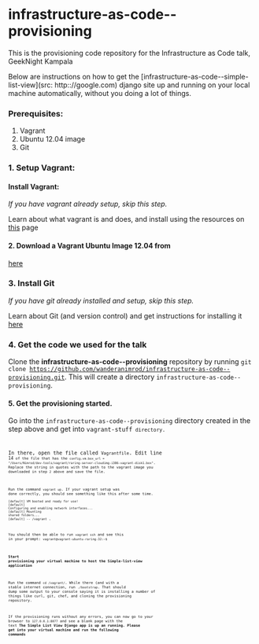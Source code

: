 infrastructure-as-code--provisioning
==========================================

This is the provisioning code repository for the Infrastructure as Code talk, GeekNight Kampala

Below are instructions on how to get the [infrastructure-as-code--simple-list-view](src: http:://google.com) django site up and running on your local
machine automatically, without you doing a lot of things.

### Prerequisites:

1. Vagrant
2. Ubuntu 12.04 image
3. Git

### 1. Setup Vagrant:

#### Install Vagrant:
_If you have vagrant already setup, skip this step._

Learn about what vagrant is and does, and install using the resources on
[this](http://docs.vagrantup.com/v2/getting-started/index.html) page

#### 2. Download a Vagrant Ubuntu Image 12.04 from 
[here](http://cloud-images.ubuntu.com/vagrant/precise/current/precise-server-cloudimg-i386-vagrant-disk1.box)


### 3. Install Git
_If you have git already installed and setup, skip this step._

Learn about Git (and version control) and get instructions for installing it [here](http://git-scm.com/)


### 4. Get the code we used for the talk
Clone the __infrastructure-as-code--provisioning__ repository by running 
<code>git clone https://github.com/wanderanimrod/infrastructure-as-code--provisioning.git</code>. 
This will create a directory <code>infrastructure-as-code--provisioning</code>.


#### 5. Get the provisioning started.
Go into the <code>infrastructure-as-code--provisioning</code> directory created in the step above and get into 
<code>vagrant-stuff<code> directory. 

In there, open the file called <code>Vagrantfile</code>. Edit line <code>14<code> of the file that has 
the <code>config.vm.box_url = "/Users/Nimrod/dev-tools/vagrant/raring-server-cloudimg-i386-vagrant-disk1.box"</code>.
Replace the string in quotes with the path to the vagrant image you downloaded in step <code>2</code> above and
save the file.

Run the command <code>vagrant up</code>. If your vagrant setup was done correctly, you should see something
like this after some time.
<code>
<br>[default] VM booted and ready for use!
<br>[default] Configuring and enabling network interfaces...
<br>[default] Mounting shared folders...
<br>[default] -- /vagrant
</code>.

You should then be able to run <code>vagrant ssh</code> and see this in your prompt:
<code>vagrant@vagrant-ubuntu-raring-32:~$ </code>

#### Start provisioning your virtual machine to host the Simple-list-view application
Run the command <code>cd /vagrant/</code>. While there (and with a stable internet connection,
run <code>./bootstrap</code>. That should dump some output to your console saying it is installing a number
of things like curl, git, chef, and cloning the provisioning repository.

If the provisioning runs without any errors, you can now go to your browser to 
<code>127.0.0.1:8077</code> and see a blank page with the text __The Simple List View Django app is up an running.
Please get into your virtual machine and run the following commands__
